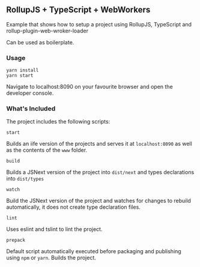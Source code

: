 ## RollupJS + TypeScript + WebWorkers

Example that shows how to setup a project using RollupJS, TypeScript and rollup-plugin-web-wroker-loader

Can be used as boilerplate.


### Usage

    yarn install
    yarn start
Navigate to localhost:8090 on your favourite browser and open the developer console.

### What's Included

The project includes the following scripts:

    start
Builds an iife version of the projects and serves it at `localhost:8090` as well as the contents of the `www` folder.

    build
Builds a JSNext version of the project into `dist/next` and types declarations into `dist/types`

    watch
Build the JSNext version of the project and watches for changes to rebuild automatically, it does not create type
declaration files.

    lint
Uses eslint and tslint to lint the project.

    prepack
Default script automatically executed before packaging and publishing using `npm` or `yarn`. Builds the project.
